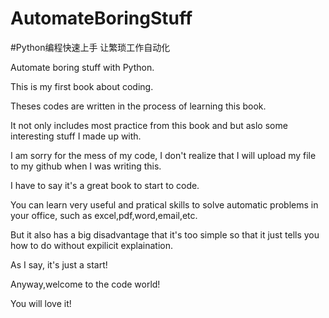 
# AutomateBoringStuff
#Python编程快速上手 让繁琐工作自动化 

Automate boring stuff with Python.

This is my first book about coding.

Theses codes are written in the process of learning this book.

It not only includes most practice from this book and but aslo some interesting stuff I made up with.

I am sorry for the mess of my code, I don't realize that I will upload my file to my github when I was writing this.

I have to say it's a great book to start to code.

You can learn very useful and pratical skills to solve automatic problems in your office, such as excel,pdf,word,email,etc.

But it also has a big disadvantage that it's too simple so that it just tells you how to do without expilicit explaination.

As I say, it's just a start!

Anyway,welcome to the code world!

You will love it!
